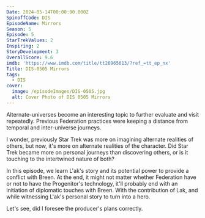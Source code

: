 ```yaml
---
Date: 2024-05-14T00:00:00.000Z
SpinoffCode: DIS
EpisodeName: Mirrors
Season: 5
Episode: 5
StarTrekValues: 2
Inspiring: 2
StoryDevelopment: 3
OverallScore: 9.6
imdb: 'https://www.imdb.com/title/tt26965613/?ref_=tt_ep_nx'
Title: DIS-0505 Mirrors
tags:
  - DIS
cover:
  image: /episodeImages/DIS-0505.jpg
  alt: Cover Photo of DIS 0505 Mirrors
---
```


Alternate-universes become an interesting topic to further evaluate and visit repeatedly. Previous Federation practices were keeping a distance from temporal and inter-universe journeys.

I wonder, previously Star Trek was more on imagining alternate realities of others, but now, it's more on alternate realities of the character. Did Star Trek became more on personal journeys than discovering others, or is it touching to the intertwined nature of both?

In this episode, we learn L'ak's story and its potential power to provide a conflict with Breen. At the end, it might not matter whether Federation have or not to have the Progenitor's technology, it'll probably end with an initiation of diplomatic touches with Breen. With the contribution of Lak, and while witnessing L'ak's personal story to turn into a hero.

Let's see, did I foresee the producer's plans correctly.
